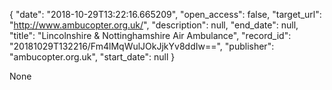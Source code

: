 {
  "date": "2018-10-29T13:22:16.665209", 
  "open_access": false, 
  "target_url": "http://www.ambucopter.org.uk/", 
  "description": null, 
  "end_date": null, 
  "title": "Lincolnshire & Nottinghamshire Air Ambulance", 
  "record_id": "20181029T132216/Fm4lMqWulJOkJjkYv8ddIw==", 
  "publisher": "ambucopter.org.uk", 
  "start_date": null
}

None